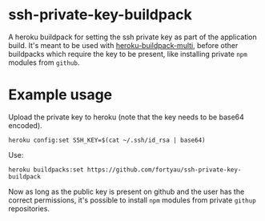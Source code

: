 # ssh-private-key-buildpack

A heroku buildpack for setting the ssh private key as part of the application build. It's meant to be used with [heroku-buildpack-multi](https://github.com/heroku/heroku-buildpack-multi), before other buildpacks which require the key to be present, like installing private `npm` modules from `github`.

# Example usage

Upload the private key to heroku (note that the key needs to be base64 encoded).

```
heroku config:set SSH_KEY=$(cat ~/.ssh/id_rsa | base64)
```

Use:

```
heroku buildpacks:set https://github.com/fortyau/ssh-private-key-buildpack
```

Now as long as the public key is present on github and the user has the correct permissions, it's possible to install `npm` modules from private `githup` repositories.
